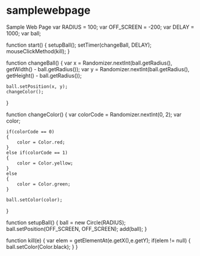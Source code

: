 # samplewebpage
Sample Web Page
var RADIUS = 100;
var OFF_SCREEN = -200;
var DELAY = 1000;
var ball;


function start()
{
	setupBall();
	setTimer(changeBall, DELAY);
	mouseClickMethod(kill);
}


function changeBall()
{
	var x = Randomizer.nextInt(ball.getRadius(),
		getWidth() - ball.getRadius());
	var y = Randomizer.nextInt(ball.getRadius(), getHeight() - ball.getRadius());
	
	ball.setPosition(x, y);
	changeColor();
}


function changeColor()
{
	var colorCode = Randomizer.nextInt(0, 2);
	var color;
	
	if(colorCode == 0)
	{
		color = Color.red;
	}
	else if(colorCode == 1)
	{
		color = Color.yellow;
	}
	else
	{
		color = Color.green;
	}
	
	ball.setColor(color);
}

function setupBall()
{
	ball = new Circle(RADIUS);
	ball.setPosition(OFF_SCREEN, OFF_SCREEN);
	add(ball);
}

function kill(e)
{
    var elem = getElementAt(e.getX(),e.getY);
    if(elem != null)
    {
        ball.setColor(Color.black);
    }
}
